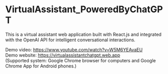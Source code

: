 # VirtualAssistant_PoweredByChatGPT
 This is a virtual assistant web application built with React.js and integrated with the OpenAI API for intelligent conversational interactions.
 
 Demo video: https://www.youtube.com/watch?v=W5M6YEAvaEU <br />
 Demo website: https://virtualassistantchatgpt.web.app <br />
 (Supported system: Google Chrome browser for computers and Google Chrome App for Android phones.)
